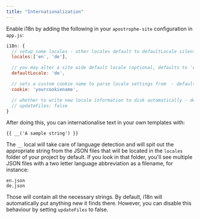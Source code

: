 ```yaml
---
title: "Internationalization"
---
```


Enable i18n by adding the following in your `apostrophe-site` configuration in `app.js`:

```javascript
i18n: {
  // setup some locales - other locales default to defaultLocale silently
  locales:['en', 'de'],

  // you may alter a site wide default locale (optional, defaults to 'en')
  defaultLocale: 'de',

  // sets a custom cookie name to parse locale settings from  - defaults to apos_language (optional)
  cookie: 'yourcookiename',

  // whether to write new locale information to disk automatically - defaults to true (you will want to shut it off in production)
  // updateFiles: false
}
```

After doing this, you can internationalise text in your own templates with:

```
{{ __('A sample string') }}
```

The `__` local will take care of language detection and will spit out the appropriate string from the JSON files that will be located in the `locales` folder of your project by default. If you look in that folder, you'll see multiple JSON files with a two letter language abbreviation as a filename, for instance:

```
en.json
de.json
```

Those will contain all the necessary strings. By default, i18n will automatically put anything new it finds there. However, you can disable this behaviour by setting `updateFiles` to false.
